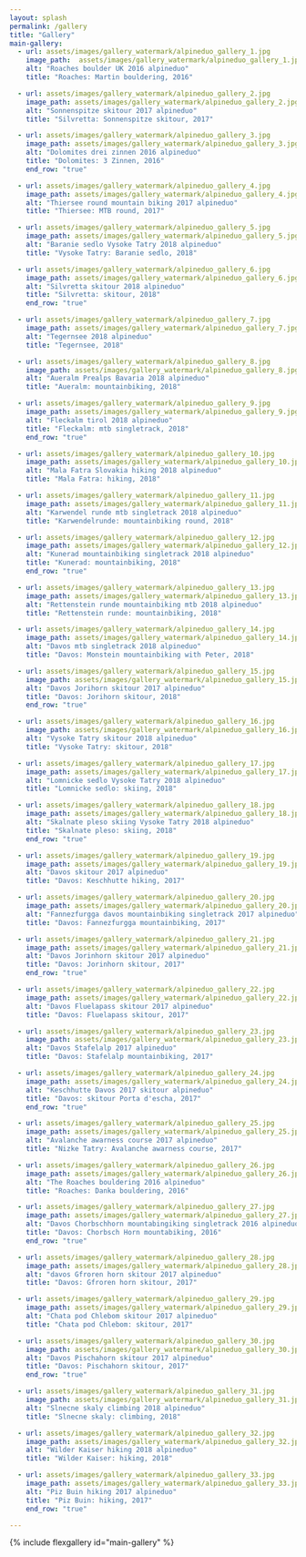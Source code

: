 ```yaml
---
layout: splash 
permalink: /gallery
title: "Gallery"
main-gallery:
  - url: assets/images/gallery_watermark/alpineduo_gallery_1.jpg
    image_path:  assets/images/gallery_watermark/alpineduo_gallery_1.jpg
    alt: "Roaches boulder UK 2016 alpineduo"
    title: "Roaches: Martin bouldering, 2016"

  - url: assets/images/gallery_watermark/alpineduo_gallery_2.jpg
    image_path: assets/images/gallery_watermark/alpineduo_gallery_2.jpg
    alt: "Sonnenspitze skitour 2017 alpineduo"
    title: "Silvretta: Sonnenspitze skitour, 2017"

  - url: assets/images/gallery_watermark/alpineduo_gallery_3.jpg
    image_path: assets/images/gallery_watermark/alpineduo_gallery_3.jpg
    alt: "Dolomites drei zinnen 2016 alpineduo"
    title: "Dolomites: 3 Zinnen, 2016"
    end_row: "true"

  - url: assets/images/gallery_watermark/alpineduo_gallery_4.jpg
    image_path: assets/images/gallery_watermark/alpineduo_gallery_4.jpg
    alt: "Thiersee round mountain biking 2017 alpineduo"
    title: "Thiersee: MTB round, 2017"

  - url: assets/images/gallery_watermark/alpineduo_gallery_5.jpg
    image_path: assets/images/gallery_watermark/alpineduo_gallery_5.jpg
    alt: "Baranie sedlo Vysoke Tatry 2018 alpineduo"
    title: "Vysoke Tatry: Baranie sedlo, 2018"

  - url: assets/images/gallery_watermark/alpineduo_gallery_6.jpg
    image_path: assets/images/gallery_watermark/alpineduo_gallery_6.jpg
    alt: "Silvretta skitour 2018 alpineduo"
    title: "Silvretta: skitour, 2018"
    end_row: "true"

  - url: assets/images/gallery_watermark/alpineduo_gallery_7.jpg
    image_path: assets/images/gallery_watermark/alpineduo_gallery_7.jpg
    alt: "Tegernsee 2018 alpineduo"
    title: "Tegernsee, 2018"

  - url: assets/images/gallery_watermark/alpineduo_gallery_8.jpg
    image_path: assets/images/gallery_watermark/alpineduo_gallery_8.jpg
    alt: "Aueralm Prealps Bavaria 2018 alpineduo"
    title: "Aueralm: mountainbiking, 2018"

  - url: assets/images/gallery_watermark/alpineduo_gallery_9.jpg
    image_path: assets/images/gallery_watermark/alpineduo_gallery_9.jpg
    alt: "Fleckalm tirol 2018 alpineduo"
    title: "Fleckalm: mtb singletrack, 2018"
    end_row: "true"

  - url: assets/images/gallery_watermark/alpineduo_gallery_10.jpg
    image_path: assets/images/gallery_watermark/alpineduo_gallery_10.jpg
    alt: "Mala Fatra Slovakia hiking 2018 alpineduo"
    title: "Mala Fatra: hiking, 2018"

  - url: assets/images/gallery_watermark/alpineduo_gallery_11.jpg
    image_path: assets/images/gallery_watermark/alpineduo_gallery_11.jpg
    alt: "Karwendel runde mtb singletrack 2018 alpineduo"
    title: "Karwendelrunde: mountainbiking round, 2018"

  - url: assets/images/gallery_watermark/alpineduo_gallery_12.jpg
    image_path: assets/images/gallery_watermark/alpineduo_gallery_12.jpg
    alt: "Kunerad mountainbiking singletrack 2018 alpineduo"
    title: "Kunerad: mountainbiking, 2018"
    end_row: "true"

  - url: assets/images/gallery_watermark/alpineduo_gallery_13.jpg
    image_path: assets/images/gallery_watermark/alpineduo_gallery_13.jpg
    alt: "Rettenstein runde mountainbiking mtb 2018 alpineduo"
    title: "Rettenstein runde: mountainbiking, 2018"

  - url: assets/images/gallery_watermark/alpineduo_gallery_14.jpg
    image_path: assets/images/gallery_watermark/alpineduo_gallery_14.jpg
    alt: "Davos mtb singletrack 2018 alpineduo"
    title: "Davos: Monstein mountainbiking with Peter, 2018"

  - url: assets/images/gallery_watermark/alpineduo_gallery_15.jpg
    image_path: assets/images/gallery_watermark/alpineduo_gallery_15.jpg
    alt: "Davos Jorihorn skitour 2017 alpineduo"
    title: "Davos: Jorihorn skitour, 2018"
    end_row: "true"

  - url: assets/images/gallery_watermark/alpineduo_gallery_16.jpg
    image_path: assets/images/gallery_watermark/alpineduo_gallery_16.jpg
    alt: "Vysoke Tatry skitour 2018 alpineduo"
    title: "Vysoke Tatry: skitour, 2018"

  - url: assets/images/gallery_watermark/alpineduo_gallery_17.jpg
    image_path: assets/images/gallery_watermark/alpineduo_gallery_17.jpg
    alt: "Lomnicke sedlo Vysoke Tatry 2018 alpineduo"
    title: "Lomnicke sedlo: skiing, 2018"

  - url: assets/images/gallery_watermark/alpineduo_gallery_18.jpg
    image_path: assets/images/gallery_watermark/alpineduo_gallery_18.jpg
    alt: "Skalnate pleso skiing Vysoke Tatry 2018 alpineduo"
    title: "Skalnate pleso: skiing, 2018"
    end_row: "true"

  - url: assets/images/gallery_watermark/alpineduo_gallery_19.jpg
    image_path: assets/images/gallery_watermark/alpineduo_gallery_19.jpg
    alt: "Davos skitour 2017 alpineduo"
    title: "Davos: Keschhutte hiking, 2017"

  - url: assets/images/gallery_watermark/alpineduo_gallery_20.jpg
    image_path: assets/images/gallery_watermark/alpineduo_gallery_20.jpg
    alt: "Fannezfurgga davos mountainbiking singletrack 2017 alpineduo"
    title: "Davos: Fannezfurgga mountainbiking, 2017"

  - url: assets/images/gallery_watermark/alpineduo_gallery_21.jpg
    image_path: assets/images/gallery_watermark/alpineduo_gallery_21.jpg
    alt: "Davos Jorinhorn skitour 2017 alpineduo"
    title: "Davos: Jorinhorn skitour, 2017"
    end_row: "true"

  - url: assets/images/gallery_watermark/alpineduo_gallery_22.jpg
    image_path: assets/images/gallery_watermark/alpineduo_gallery_22.jpg
    alt: "Davos Fluelapass skitour 2017 alpineduo"
    title: "Davos: Fluelapass skitour, 2017"

  - url: assets/images/gallery_watermark/alpineduo_gallery_23.jpg
    image_path: assets/images/gallery_watermark/alpineduo_gallery_23.jpg
    alt: "Davos Stafelalp 2017 alpineduo"
    title: "Davos: Stafelalp mountainbiking, 2017"

  - url: assets/images/gallery_watermark/alpineduo_gallery_24.jpg
    image_path: assets/images/gallery_watermark/alpineduo_gallery_24.jpg
    alt: "Keschhutte Davos 2017 skitour alpineduo"
    title: "Davos: skitour Porta d'escha, 2017"
    end_row: "true"

  - url: assets/images/gallery_watermark/alpineduo_gallery_25.jpg
    image_path: assets/images/gallery_watermark/alpineduo_gallery_25.jpg
    alt: "Avalanche awarness course 2017 alpineduo"
    title: "Nizke Tatry: Avalanche awarness course, 2017"

  - url: assets/images/gallery_watermark/alpineduo_gallery_26.jpg
    image_path: assets/images/gallery_watermark/alpineduo_gallery_26.jpg
    alt: "The Roaches bouldering 2016 alpineduo"
    title: "Roaches: Danka bouldering, 2016"

  - url: assets/images/gallery_watermark/alpineduo_gallery_27.jpg
    image_path: assets/images/gallery_watermark/alpineduo_gallery_27.jpg
    alt: "Davos Chorbschhorn mountabingiking singletrack 2016 alpineduo"
    title: "Davos: Chorbsch Horn mountabiking, 2016"
    end_row: "true"

  - url: assets/images/gallery_watermark/alpineduo_gallery_28.jpg
    image_path: assets/images/gallery_watermark/alpineduo_gallery_28.jpg
    alt: "davos Gfroren horn skitour 2017 alpineduo"
    title: "Davos: Gfroren horn skitour, 2017"

  - url: assets/images/gallery_watermark/alpineduo_gallery_29.jpg
    image_path: assets/images/gallery_watermark/alpineduo_gallery_29.jpg
    alt: "Chata pod Chlebom skitour 2017 alpineduo"
    title: "Chata pod Chlebom: skitour, 2017"

  - url: assets/images/gallery_watermark/alpineduo_gallery_30.jpg
    image_path: assets/images/gallery_watermark/alpineduo_gallery_30.jpg
    alt: "Davos Pischahorn skitour 2017 alpineduo"
    title: "Davos: Pischahorn skitour, 2017"
    end_row: "true"

  - url: assets/images/gallery_watermark/alpineduo_gallery_31.jpg
    image_path: assets/images/gallery_watermark/alpineduo_gallery_31.jpg
    alt: "Slnecne skaly climbing 2018 alpineduo"
    title: "Slnecne skaly: climbing, 2018"

  - url: assets/images/gallery_watermark/alpineduo_gallery_32.jpg
    image_path: assets/images/gallery_watermark/alpineduo_gallery_32.jpg
    alt: "Wilder Kaiser hiking 2018 alpineduo"
    title: "Wilder Kaiser: hiking, 2018"

  - url: assets/images/gallery_watermark/alpineduo_gallery_33.jpg
    image_path: assets/images/gallery_watermark/alpineduo_gallery_33.jpg
    alt: "Piz Buin hiking 2017 alpineduo"
    title: "Piz Buin: hiking, 2017"
    end_row: "true"

---
```


{% include flexgallery id="main-gallery" %}

​

